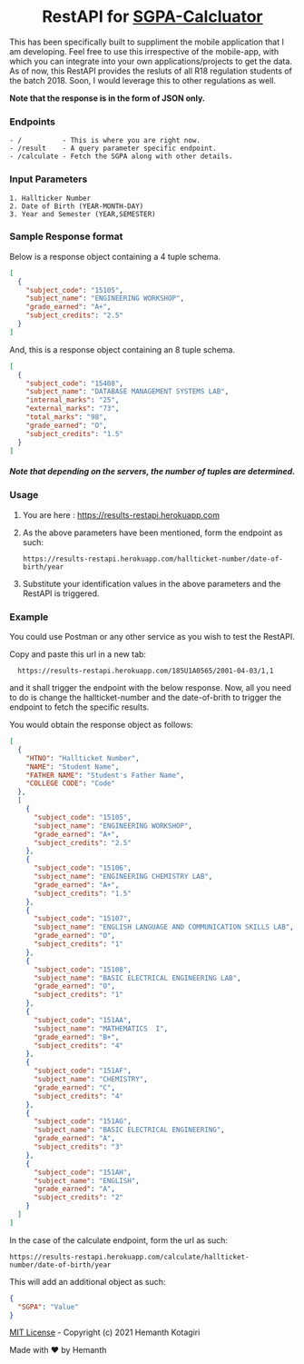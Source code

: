 <h1 align="center">RestAPI for <a href="https://github.com/hemanth-kotagiri/sgpa-calculator" target="_blank">SGPA-Calcluator</a></h1>

This has been specifically built to suppliment the mobile application that I am
developing. Feel free to use this irrespective of the mobile-app, with which
you can integrate into your own applications/projects to get the data. As of
now, this RestAPI provides the resluts of all R18 regulation students of the
batch 2018. Soon, I would leverage this to other regulations as well.

**Note that the response is in the form of JSON only.**

### Endpoints

```
- /          - This is where you are right now.
- /result    - A query parameter specific endpoint.
- /calculate - Fetch the SGPA along with other details.
```

### Input Parameters

```
1. Hallticker Number
2. Date of Birth (YEAR-MONTH-DAY)
3. Year and Semester (YEAR,SEMESTER)
```

### Sample Response format

Below is a response object containing a 4 tuple schema.

```json
[
  {
    "subject_code": "15105",
    "subject_name": "ENGINEERING WORKSHOP",
    "grade_earned": "A+",
    "subject_credits": "2.5"
  }
]
```

And, this is a response object containing an 8 tuple schema.

```json
[
  {
    "subject_code": "15408",
    "subject_name": "DATABASE MANAGEMENT SYSTEMS LAB",
    "internal_marks": "25",
    "external_marks": "73",
    "total_marks": "98",
    "grade_earned": "O",
    "subject_credits": "1.5"
  }
]
```

##### Note that depending on the servers, the number of tuples are determined.

### Usage

1. You are here : https://results-restapi.herokuapp.com
2. As the above parameters have been mentioned, form the endpoint as such:

   ```
   https://results-restapi.herokuapp.com/hallticket-number/date-of-birth/year
   ```

3. Substitute your identification values in the above parameters and the RestAPI is triggered.

### Example

You could use Postman or any other service as you wish to test the RestAPI.

Copy and paste this url in a new tab:

```
  https://results-restapi.herokuapp.com/185U1A0565/2001-04-03/1,1
```

and it shall trigger the endpoint with the below response. Now, all you need to do is change the hallticket-number and the date-of-brith to trigger the endpoint to fetch the specific results.

You would obtain the response object as follows:

```json
[
  {
    "HTNO": "Hallticket Number",
    "NAME": "Student Name",
    "FATHER NAME": "Student's Father Name",
    "COLLEGE CODE": "Code"
  },
  [
    {
      "subject_code": "15105",
      "subject_name": "ENGINEERING WORKSHOP",
      "grade_earned": "A+",
      "subject_credits": "2.5"
    },
    {
      "subject_code": "15106",
      "subject_name": "ENGINEERING CHEMISTRY LAB",
      "grade_earned": "A+",
      "subject_credits": "1.5"
    },
    {
      "subject_code": "15107",
      "subject_name": "ENGLISH LANGUAGE AND COMMUNICATION SKILLS LAB",
      "grade_earned": "O",
      "subject_credits": "1"
    },
    {
      "subject_code": "15108",
      "subject_name": "BASIC ELECTRICAL ENGINEERING LAB",
      "grade_earned": "O",
      "subject_credits": "1"
    },
    {
      "subject_code": "151AA",
      "subject_name": "MATHEMATICS  I",
      "grade_earned": "B+",
      "subject_credits": "4"
    },
    {
      "subject_code": "151AF",
      "subject_name": "CHEMISTRY",
      "grade_earned": "C",
      "subject_credits": "4"
    },
    {
      "subject_code": "151AG",
      "subject_name": "BASIC ELECTRICAL ENGINEERING",
      "grade_earned": "A",
      "subject_credits": "3"
    },
    {
      "subject_code": "151AH",
      "subject_name": "ENGLISH",
      "grade_earned": "A",
      "subject_credits": "2"
    }
  ]
]
```

In the case of the calculate endpoint, form the url as such:

```
https://results-restapi.herokuapp.com/calculate/hallticket-number/date-of-birth/year
```

This will add an additional object as such:

```json
{
  "SGPA": "Value"
}
```

[MIT License](LICENSE) - Copyright (c) 2021 Hemanth Kotagiri

Made with ❤️ by Hemanth
